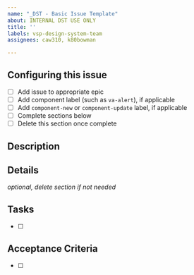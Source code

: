 ```yaml
---
name: "_DST - Basic Issue Template"
about: INTERNAL DST USE ONLY
title: ''
labels: vsp-design-system-team
assignees: caw310, k80bowman

---
```

## Configuring this issue
- [ ] Add issue to appropriate epic
- [ ] Add component label (such as `va-alert`), if applicable
- [ ] Add `component-new` or `component-update` label, if applicable
- [ ] Complete sections below
- [ ] Delete this section once complete
## Description


## Details
_optional, delete section if not needed_


## Tasks
- [ ] 


## Acceptance Criteria
- [ ]
